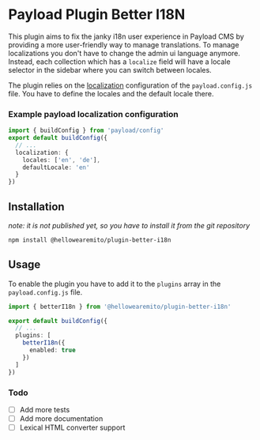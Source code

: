 # Payload Plugin Better I18N

This plugin aims to fix the janky i18n user experience in Payload CMS by providing a more user-friendly way to manage translations.
To manage localizations you don't have to change the admin ui language anymore. Instead, each collection which has a
`localize` field will have a locale selector in the sidebar where you can switch between locales.

The plugin relies on the [localization](https://payloadcms.com/docs/configuration/localization) configuration of the `payload.config.js` file. You have to define the locales and the default locale there.

### Example payload localization configuration
```typescript
import { buildConfig } from 'payload/config'
export default buildConfig({
  // ...
  localization: {
    locales: ['en', 'de'],
    defaultLocale: 'en'
  }
})
```

## Installation
*note: it is not published yet, so you have to install it from the git repository*
```bash
npm install @hellowearemito/plugin-better-i18n
```

## Usage
To enable the plugin you have to add it to the `plugins` array in the `payload.config.js` file.

```typescript
import { betterI18n } from '@hellowearemito/plugin-better-i18n'

export default buildConfig({
  // ...
  plugins: [
    betterI18n({
      enabled: true
    })
  ]
})
```

### Todo
- [ ] Add more tests
- [ ] Add more documentation
- [ ] Lexical HTML converter support
